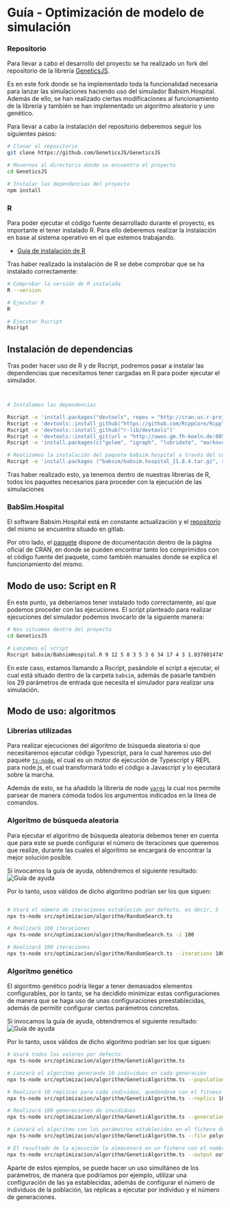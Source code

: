 # Guía - Optimización de modelo de simulación

### Repositorio

Para llevar a cabo el desarrollo del proyecto se ha realizado un fork del repositorio de la librería [GeneticsJS](https://github.com/GeneticsJS/GeneticsJS).

Es en este fork donde se ha implementado toda la funcionalidad necesaria para lanzar las simulaciones haciendo uso del simulador Babsim.Hospital. Además de ello, se han realizado ciertas modificaciones al funcionamiento de la librería y también se han implementado un algoritmo aleatorio y uno genético.

Para llevar a cabo la instalación del repositorio deberemos seguir los siguientes pasos:

```bash
# Clonar el repositorio
git clone https://github.com/GeneticsJS/GeneticsJS

# Movernos al directorio donde se encuentra el proyecto
cd GeneticsJS

# Instalar las dependencias del proyecto
npm install
```

### R

Para poder ejecutar el código fuente desarrollado durante el proyecto, es importante el tener instalado R. Para ello deberemos realizar la instalación en base al sistema operativo en el que estemos trabajando.

- [Guía de instalación de R](https://docs.rstudio.com/resources/install-r/)

Tras haber realizado la instalación de R se debe comprobar que se ha instalado correctamente:

```bash
# Comprobar la versión de R instalada
R --version

# Ejecutar R
R

# Ejecutar Rscript
Rscript
```

## Instalación de dependencias

Tras poder hacer uso de R y de Rscript, podremos pasar a instalar las dependencias que necesitamos tener cargadas en R para poder ejecutar el simulador.

```bash


# Instalamos las dependencias

Rscript -e 'install.packages("devtools", repos = "http://cran.us.r-project.org")'
Rscript -e 'devtools::install_github("https://github.com/RcppCore/Rcpp")'
Rscript -e 'devtools::install_github("r-lib/devtools")'
Rscript -e 'devtools::install_git(url = "http://owos.gm.fh-koeln.de:8055/bartz/spot.git")'
Rscript -e 'install.packages(c("golem", "igraph", "lubridate", "markovchain", "padr", "rvest", "simmer", "slider", "plyr", "stringr", "checkmate"), repos = "http://cran.us.r-project.org")'

# Realizamos la instalación del paquete babsim.hospital a través del comprimido situado en el repositorio
Rscript -e 'install.packages ("babsim/babsim.hospital_11.8.4.tar.gz", repos=NULL, type="source")'
```

Tras haber realizado esto, ya tenemos dentro de nuestras librerías de R, todos los paquetes necesarios para proceder con la ejecución de las simulaciones

### BabSim.Hospital

El software Babsim.Hospital está en constante actualización y el [repositorio](http://owos.gm.fh-koeln.de:8055/bartz/babsim.hospital) del mismo se encuentra situado en gitlab.

Por otro lado, el [paquete](https://cran.r-project.org/web/packages/babsim.hospital/index.html) dispone de documentación dentro de la página oficial de CRAN, en donde se pueden encontrar tanto los comprimidos con el código fuente del paquete, como también manuales donde se explica el funcionamiento del mismo.

## Modo de uso: Script en R

En este punto, ya deberíamos tener instalado todo correctamente, así que podemos proceder con las ejecuciones. El script planteado para realizar ejecuciones del simulador podemos invocarlo de la siguiente manera:

```bash
# Nos situamos dentro del proyecto
cd GeneticsJS

# Lanzamos el script
Rscript babsim/BabsimHospital.R 9 12 5 8 3 5 3 6 34 17 4 3 1.0378014745722273 0.14697676641854834 0.09857584591242897 0.015152198475942381 0.12516932683326826 0.001926416505314644 0.10111719895736802 0.3001806967553087 0.11222952263581498 0.8315922547208356 0.00017694618815243727 2 0.26360070211595554 0.0619840922131247 1 4 0.6179578689218207
```

En este caso, estamos llamando a Rscript, pasándole el script a ejecutar, el cual está situado dentro de la carpeta `babsim`, además de pasarle también los 29 parámetros de entrada que necesita el simulador para realizar una simulación.

## Modo de uso: algoritmos

### Librerías utilizadas

Para realizar ejecuciones del algoritmo de búsqueda aleatoria si que necesitaremos ejecutar código Typescript, para lo cual haremos uso del paquete [`ts-node`](https://www.npmjs.com/package/ts-node), el cual es un motor de ejecución de Typescript y REPL para node.js, el cual transformará todo el código a Javascript y lo ejecutará sobre la marcha.

Además de esto, se ha añadido la librería de node [`yargs`](https://www.npmjs.com/package/yargs) la cual nos permite parsear de manera cómoda todos los argumentos indicados en la línea de comandos.

### Algoritmo de búsqueda aleatoria

Para ejecutar el algoritmo de búsqueda aleatoria debemos tener en cuenta que para este se puede configurar el número de iteraciones que queremos que realize, durante las cuales el algoritmo se encargará de encontrar la mejor solución posible.

Si invocamos la guía de ayuda, obtendremos el siguiente resultado:
![Guía de ayuda](/assets/images/random-search.help.png)

Por lo tanto, usos válidos de dicho algoritmo podrían ser los que siguen:

```bash

# Usará el número de iteraciones establecido por defecto, es decir, 5
npx ts-node src/optimizacion/algorithm/RandomSearch.ts

# Realizará 100 iteraciones
npx ts-node src/optimizacion/algorithm/RandomSearch.ts -i 100

# Realizará 100 iteraciones
npx ts-node src/optimizacion/algorithm/RandomSearch.ts --iterations 100
```

### Algoritmo genético

El algoritmo genético podría llegar a tener demasiados elementos configurables, por lo tanto, se ha decidido minimizar estas configuraciones de manera que se haga uso de unas configuraciones preestablecidas, además de permitir configurar ciertos parámetros concretos.

Si invocamos la guía de ayuda, obtendremos el siguiente resultado:
![Guía de ayuda](/assets/images/genetic-algorithm-help.png)

Por lo tanto, usos válidos de dicho algoritmo podrían ser los que siguen:

```bash
# Usará todos los valores por defecto
npx ts-node src/optimizacion/algorithm/GeneticAlgorithm.ts

# Lanzará el algoritmo generando 10 individuos en cada generación
npx ts-node src/optimizacion/algorithm/GeneticAlgorithm.ts --population 10

# Realizará 10 réplicas para cada individuo, quedandose con el fitness medio
npx ts-node src/optimizacion/algorithm/GeneticAlgorithm.ts --replics 10

# Realizará 100 generaciones de invididuos
npx ts-node src/optimizacion/algorithm/GeneticAlgorithm.ts --generations 100

# Lanzará el algoritmo con los parámetros establecidos en el fichero de configuración indicado
npx ts-node src/optimizacion/algorithm/GeneticAlgorithm.ts --file polynomial.ts

# El resultado de la ejecución lo almacenará en un fichero con el nombre indicado
npx ts-node src/optimizacion/algorithm/GeneticAlgorithm.ts --output outputFileName
```

Aparte de estos ejemplos, se puede hacer un uso simultáneo de los parámetros, de manera que podríamos por ejemplo, utilizar una configuración de las ya establecidas, además de configurar el número de individuos de la población, las réplicas a ejecutar por individuo y el número de generaciones.
